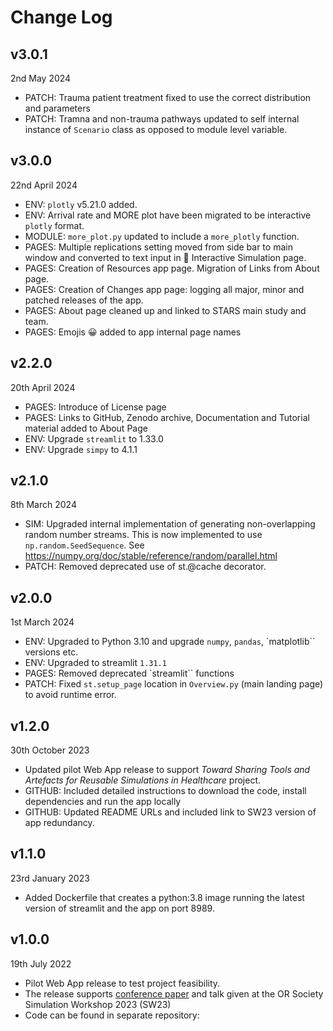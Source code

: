 # Change Log

## v3.0.1

2nd May 2024

* PATCH: Trauma patient treatment fixed to use the correct distribution and parameters
* PATCH: Tramna and non-trauma pathways updated to self internal instance of `Scenario` class as opposed to module level variable. 

## v3.0.0

22nd April 2024

* ENV: `plotly` v5.21.0 added.
* ENV: Arrival rate and MORE plot have been migrated to be interactive `plotly` format.  
* MODULE: `more_plot.py` updated to include a `more_plotly` function.
* PAGES: Multiple replications setting moved from side bar to main window and converted to text input in 🎱 Interactive Simulation page.
* PAGES: Creation of Resources app page. Migration of Links from About page.
* PAGES: Creation of Changes app page: logging all major, minor and patched releases of the app.
* PAGES: About page cleaned up and linked to STARS main study and team.
* PAGES: Emojis 😀 added to app internal page names

## v2.2.0

20th April 2024

* PAGES: Introduce of License page 
* PAGES: Links to GitHub, Zenodo archive, Documentation and Tutorial material added to About Page
* ENV: Upgrade `streamlit` to 1.33.0
* ENV: Upgrade `simpy` to 4.1.1

## v2.1.0

8th March 2024

* SIM: Upgraded internal implementation of generating non-overlapping random number streams.  This is now implemented to use `np.random.SeedSequence`. See https://numpy.org/doc/stable/reference/random/parallel.html 
* PATCH: Removed deprecated use of st.@cache decorator.

## v2.0.0

1st March 2024

* ENV: Upgraded to Python 3.10 and upgrade `numpy`, `pandas`, `matplotlib`` versions etc.
* ENV: Upgraded to streamlit `1.31.1`
* PAGES: Removed deprecated `streamlit`` functions
* PATCH: Fixed `st.setup_page` location in `Overview.py` (main landing page) to avoid runtime error.

## v1.2.0

30th October 2023

* Updated pilot Web App release to support *Toward Sharing Tools and Artefacts for Reusable Simulations in Healthcare* project.
* GITHUB: Included detailed instructions to download the code, install dependencies and run the app locally
* GITHUB: Updated README URLs and included link to SW23 version of app redundancy.

## v1.1.0

23rd January 2023

* Added Dockerfile that creates a python:3.8 image running the latest version of streamlit and the app on port 8989.

## v1.0.0

19th July 2022

* Pilot Web App release to test project feasibility.
* The release supports [conference paper](https://www.theorsociety.com/media/7313/doiorg1036819sw23030.pdf) and talk given at the OR Society Simulation Workshop 2023 (SW23) 
* Code can be found in separate repository: 
